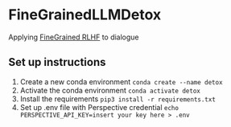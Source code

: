 # FineGrainedLLMDetox

Applying [FineGrained RLHF](https://arxiv.org/pdf/2306.01693) to dialogue

## Set up instructions
1. Create a new conda environment
`conda create --name detox`
2. Activate the conda environment
`conda activate detox`
3. Install the requirements
`pip3 install -r requirements.txt`
4. Set up .env file with Perspective credential
`echo PERSPECTIVE_API_KEY=insert your key here > .env` 